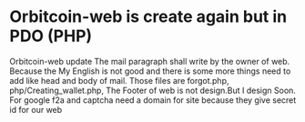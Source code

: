# Orbitcoin-web is create again but in PDO (PHP)
Orbitcoin-web update
The mail paragraph shall write by the owner of web.
Because the My English is not good and there is some more things need to add like head and body of mail.
Those files are 
forgot.php, php/Creating_wallet.php, 
The Footer of web is not design.But  I design Soon.
For google f2a and captcha need a domain for site because they give secret id for our web
